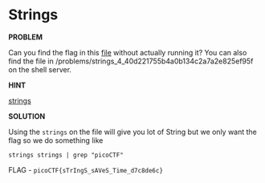 # Strings

__PROBLEM__

Can you find the flag in this [file](strings) without actually running it? You can also find the file in /problems/strings_4_40d221755b4a0b134c2a7a2e825ef95f on the shell server.

__HINT__

[strings](https://linux.die.net/man/1/strings)

__SOLUTION__

Using the `strings` on the file will give you lot of String but we only want the flag so we do something like
```
strings strings | grep "picoCTF"
```

FLAG - `picoCTF{sTrIngS_sAVeS_Time_d7c8de6c}`
